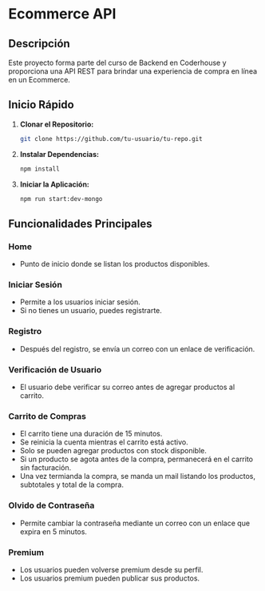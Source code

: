 # Ecommerce API

## Descripción

Este proyecto forma parte del curso de Backend en Coderhouse y proporciona una API REST para brindar una experiencia de compra en línea en un Ecommerce.

## Inicio Rápido

1. **Clonar el Repositorio:**
   ```bash
   git clone https://github.com/tu-usuario/tu-repo.git
   ```

2. **Instalar Dependencias:**
   ```bash
   npm install
   ```

3. **Iniciar la Aplicación:**
   ```bash
   npm run start:dev-mongo
   ```

## Funcionalidades Principales

### Home

- Punto de inicio donde se listan los productos disponibles.

### Iniciar Sesión

- Permite a los usuarios iniciar sesión.
- Si no tienes un usuario, puedes registrarte.

### Registro

- Después del registro, se envía un correo con un enlace de verificación.

### Verificación de Usuario

- El usuario debe verificar su correo antes de agregar productos al carrito.

### Carrito de Compras

- El carrito tiene una duración de 15 minutos.
- Se reinicia la cuenta mientras el carrito está activo.
- Solo se pueden agregar productos con stock disponible.
- Si un producto se agota antes de la compra, permanecerá en el carrito sin facturación.
- Una vez termianda la compra, se manda un mail listando los productos, subtotales y total de la compra.

### Olvido de Contraseña

- Permite cambiar la contraseña mediante un correo con un enlace que expira en 5 minutos.

### Premium

- Los usuarios pueden volverse premium desde su perfil.
- Los usuarios premium pueden publicar sus productos.
